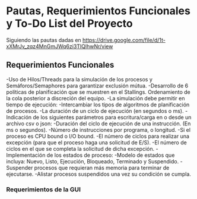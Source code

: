 # Pautas, Requerimientos Funcionales y To-Do List del Proyecto
Siguiendo las pautas dadas en https://drive.google.com/file/d/1t-xXMrJv_zqz4MnGmJWq6zi3TIQlhwNr/view
## Requerimientos Funcionales
-Uso de Hilos/Threads para la simulación de los procesos y Semáforos/Semaphores para garantizar exclusión mútua.
-Desarrollo de 6 políticas de planificación que se muestren en el Stallings. Ordenamiento de la cola posterior a discreción del equipo.
-La simulación debe permitir en tiempo de ejecución:
  -Intercambiar los tipos de algoritmos de planificación de procesos.
  -La duración de un ciclo de ejecución (en segundos o ms).
-Indicación de los siguientes parámetros para escritura/carga en o desde un archivo csv o json:
  -Duración del ciclo de ejecución de una instrucción. (En ms o segundos).
  -Número de instrucciones por programa, o longitud.
  -Si el proceso es CPU bound o I/O bound.
  -El número de ciclos para realizar una excepción (para que el proceso haga una solicitud de E/S).
  -El número de ciclos en el que se completa la solicitud de dicha excepción.
-Implementación de los estados de proceso:
  -Modelo de estados que incluya: Nuevo, Listo, Ejecución, Bloqueado, Terminado y Suspendido.
  -Suspender procesos que requieran más memoria para terminar de ejecutarse.
  -Alistar procesos suspendidos una vez su condición se cumpla.

### Requerimientos de la GUI
